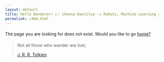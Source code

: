 ```yaml
---
layout: default
title: Hello Wanderer! 👉 Chenna Kautilya 👈 Robots, Machine Learning and Lots of Hacks.
permalink: /404.html
---
```


<p style="line-height: 2">The page you are looking for does not exist. Would you like to go <a href="/">home?</a></p>

<blockquote cite="https://en.wikipedia.org/wiki/All_that_is_gold_does_not_glitter">
  <p>Not all those who wander are lost;</p>
  <footer><a href="https://en.wikipedia.org/wiki/J._R._R._Tolkien">J. R. R. Tolkien</a></footer>
</blockquote>
